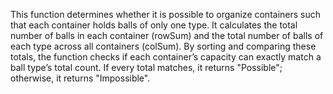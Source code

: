 This function determines whether it is possible to organize containers such that each container holds balls of only one type. It calculates the total number of balls in each container (rowSum) and the total number of balls of each type across all containers (colSum). By sorting and comparing these totals, the function checks if each container’s capacity can exactly match a ball type’s total count. If every total matches, it returns "Possible"; otherwise, it returns "Impossible".
